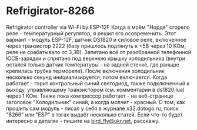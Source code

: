 # Refrigirator-8266
Refrigirator controller via Wi-Fi by ESP-12F
Когда в моём "Норде" сгорело реле - температурный регулятор, я решил его осовременить.
Этот вариант - модуль ESP-12F, датчик DS1820 и силовое реле, включенное через транзистор 2222 (базу пришлось подтянуть к +5В через 10 КОм, реле не срабатывало от 3,3В). Запитано всё от разобранной телефонной ЮСБ-зарядки и спрятано под верхнюю крышку холодильника (внутри остался только датчик температуры - на задней стенке, где раньше крепилась трубка термореле).
После включения холодильник несколько секунд инициализируется, потом включается. Когда работает - горит контрольный синий светодиод, также подключенный к выходу, управляющему транзистором (см. комментарии в ds1820.lua) через 1 КОм. Также пока компрессор работает - на веб-странице заголовок "Холодильник" синий, а когда молчит - красный.
О том, как прошить сам модуль - писал у себя в журнале x32.dotogo.ru, поиск "8266" или "ESP" в тэгах выдаёт несколько статей.
Если что-то будет интересно в деталях - пишите на bird_fly@ukr.net, расскажу.
